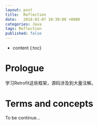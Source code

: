 ```yaml
---
layout: post
title:  Reflection
date:   2018-03-07 10:30:00 +0800
categories: Java
tags: Reflection
published: false
---
```


* content
{:toc}


# Prologue
学习Retrofit这些框架，源码涉及到大量注解。


# Terms and concepts

To be continue…
